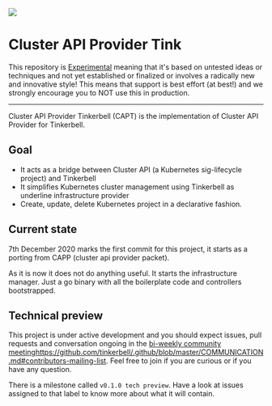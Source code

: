 ![](https://img.shields.io/badge/Stability-Experimental-red.svg)

# Cluster API Provider Tink

This repository is
[Experimental](https://github.com/packethost/standards/blob/master/experimental-statement.md)
meaning that it's based on untested ideas or techniques and not yet established
or finalized or involves a radically new and innovative style! This means that
support is best effort (at best!) and we strongly encourage you to NOT use this
in production.

---

Cluster API Provider Tinkerbell (CAPT) is the implementation of Cluster API
Provider for Tinkerbell.

## Goal

* It acts as a bridge between Cluster API (a Kubernetes sig-lifecycle project)
  and Tinkerbell
* It simplifies Kubernetes cluster management using Tinkerbell as underline
  infrastructure provider
* Create, update, delete Kubernetes project in a declarative fashion.

## Current state

7th December 2020 marks the first commit for this project, it starts as a
porting from CAPP (cluster api provider packet).

As it is now it does not do anything useful. It starts the infrastructure
manager. Just a go binary with all the boilerplate code and controllers
bootstrapped.

## Technical preview

This project is under active development and you should expect issues, pull
requests and conversation ongoing in the [bi-weekly community
meeting]()https://github.com/tinkerbell/.github/blob/master/COMMUNICATION.md#contributors-mailing-list.
Feel free to join if you are curious or if you have any question.

There is a milestone called `v0.1.0 tech preview`. Have a look at issues
assigned to that label to know more about what it will contain.
